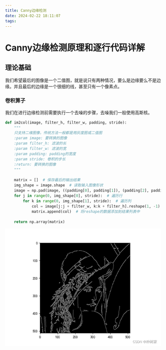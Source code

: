 ```yaml
---
title: Canny边缘检测
date: 2024-02-22 18:11:07
tags:
---
```


# Canny边缘检测原理和逐行代码详解
## 理论基础
我们希望最后的图像是一个二值图，就是说只有两种情况，要么是边缘要么不是边缘。并且最后的边缘是一个很细的线，甚至只有一个像素点。

### 卷积算子
我们在进行边缘检测前需要执行一个去噪的步骤，去噪我们一般使用高斯核。

```python
def im2col(image, filter_h, filter_w, padding, stride):
    """
    只支持二维图像，传统方法一般都是用灰度图或二值图
    :param image: 要转换的图像
    :param filter_h: 滤波的长
    :param filter_w: 滤波的宽
    :param padding: padding的宽度
    :param stride: 卷积的步长
    :return: 要转换的图像
    """

    matrix = []  # 保存最后的输出结果
    img_shape = image.shape  # 读取输入图像形状
    image = np.pad(image, ((padding[0], padding[1]), (padding[2], padding[3])), 'constant')  # 对输入图像进行pad
    for j in range(0, img_shape[0], stride):  # 遍历行
        for k in range(0, img_shape[1], stride):  # 遍历列
            col = image[j:j + filter_w, k:k + filter_h].reshape(1, -1)  # 找到对应位置的数据（二维的），将其reshape成一行数据
            matrix.append(col)  # 将reshape的数据添加到结果列表中

    return np.array(matrix)
```
![](\images\a.png)
